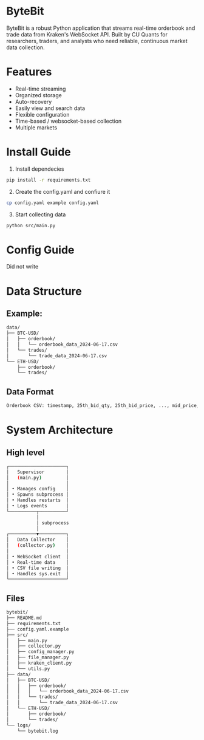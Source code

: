 # ByteBit
ByteBit is a robust Python application that streams real-time orderbook and trade data from Kraken's WebSocket API. Built by CU Quants for researchers, traders, and analysts who need reliable, continuous market data collection.

# Features
* Real-time streaming
* Organized storage
* Auto-recovery
* Easily view and search data
* Flexible configuration
* Time-based / websocket-based collection
* Multiple markets

# Install Guide
1. Install dependecies
```bash
pip install -r requirements.txt
```

2. Create the config.yaml and confiure it
```bash
cp config.yaml example config.yaml
```

3. Start collecting data
```bash
python src/main.py
```

# Config Guide
Did not write

# Data Structure
## Example:
```bash
data/
├── BTC-USD/
│   ├── orderbook/
│   │   └── orderbook_data_2024-06-17.csv
│   └── trades/
│       └── trade_data_2024-06-17.csv
└── ETH-USD/
    ├── orderbook/
    └── trades/
```

## Data Format
```bash
Orderbook CSV: timestamp, 25th_bid_qty, 25th_bid_price, ..., mid_price, best_ask_qty, best_ask_price, ...
```

# System Architecture

## High level
```bash
┌─────────────────────┐
│   Supervisor        │
│   (main.py)         │
│                     │
│ • Manages config    │
│ • Spawns subprocess │
│ • Handles restarts  │
│ • Logs events       │
└──────────┬──────────┘
           │
           │ subprocess
           │
┌──────────▼──────────┐
│   Data Collector    │
│   (collector.py)    │
│                     │
│ • WebSocket client  │
│ • Real-time data    │
│ • CSV file writing  │
│ • Handles sys.exit  │
└─────────────────────┘
```

## Files
```bash
bytebit/
├── README.md
├── requirements.txt
├── config.yaml.example
├── src/
│   ├── main.py              
│   ├── collector.py         
│   ├── config_manager.py    
│   ├── file_manager.py      
│   ├── kraken_client.py     
│   └── utils.py            
├── data/                   
│   ├── BTC-USD/
│   │   ├── orderbook/
│   │   │   └── orderbook_data_2024-06-17.csv
│   │   └── trades/
│   │       └── trade_data_2024-06-17.csv
│   └── ETH-USD/
│       ├── orderbook/
│       └── trades/
└── logs/
    └── bytebit.log
```

